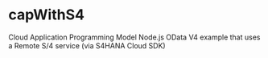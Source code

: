 # capWithS4
Cloud Application Programming Model Node.js OData V4 example that uses a Remote S/4 service (via S4HANA Cloud SDK)
